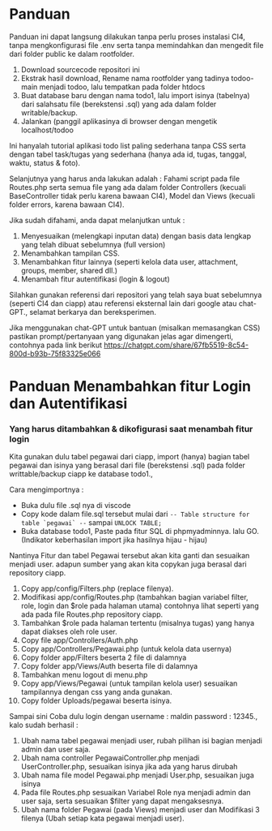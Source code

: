 # Panduan

Panduan ini dapat langsung dilakukan tanpa perlu proses instalasi CI4, tanpa mengkonfigurasi file .env serta tanpa memindahkan dan mengedit file dari folder public ke dalam rootfolder.

1. Download sourcecode repositori ini
2. Ekstrak hasil download, Rename nama rootfolder yang tadinya todoo-main menjadi todoo, lalu tempatkan pada folder htdocs
3. Buat database baru dengan nama todo1, lalu import isinya (tabelnya) dari salahsatu file (berekstensi .sql) yang ada dalam folder writable/backup.
4. Jalankan (panggil aplikasinya di browser dengan mengetik localhost/todoo

Ini hanyalah tutorial aplikasi todo list paling sederhana tanpa CSS serta dengan tabel task/tugas yang sederhana (hanya ada id, tugas, tanggal, waktu, status & foto).

Selanjutnya yang harus anda lakukan adalah : Fahami script pada file Routes.php serta semua file yang ada dalam folder Controllers (kecuali BaseController tidak perlu karena bawaan CI4), Model dan Views (kecuali folder errors, karena bawaan CI4).

Jika sudah difahami, anda dapat melanjutkan untuk :

1. Menyesuaikan (melengkapi inputan data) dengan basis data lengkap yang telah dibuat sebelumnya (full version)
2. Menambahkan tampilan CSS.
3. Menambahkan fitur lainnya (seperti kelola data user, attachment, groups, member, shared dll.)
4. Menambah fitur autentifikasi (login & logout)

Silahkan gunakan referensi dari repositori yang telah saya buat sebelumnya (seperti CI4 dan ciapp) atau referensi eksternal lain dari google atau chat-GPT., selamat berkarya dan bereksperimen.

Jika menggunakan chat-GPT untuk bantuan (misalkan memasangkan CSS) pastikan prompt/pertanyaan yang digunakan jelas agar dimengerti, contohnya pada link berikut https://chatgpt.com/share/67fb5519-8c54-800d-b93b-75f83325e066

# Panduan Menambahkan fitur Login dan Autentifikasi

### Yang harus ditambahkan & dikofigurasi saat menambah fitur login

Kita gunakan dulu tabel pegawai dari ciapp, import (hanya) bagian tabel pegawai dan isinya yang berasal dari file (berekstensi .sql) pada folder writtable/backup ciapp ke database todo1., 

Cara mengimportnya :
- Buka dulu file .sql nya di viscode
- Copy kode dalam file.sql tersebut mulai dari ``` -- Table structure for table `pegawai` -- ``` sampai ```UNLOCK TABLE;```
- Buka database todo1, Paste pada fitur SQL di phpmyadminnya. lalu GO. (Indikator keberhasilan import jika hasilnya hijau - hijau)

Nantinya Fitur dan tabel Pegawai tersebut akan kita ganti dan sesuaikan menjadi user. adapun sumber yang akan kita copykan juga berasal dari repository ciapp.

1. Copy app/config/Filters.php (replace filenya).
2. Modifikasi app/config/Routes.php (tambahkan bagian variabel filter, role, login dan $role pada halaman utama) contohnya lihat seperti yang ada pada file Routes.php repository ciapp.
3. Tambahkan $role pada halaman tertentu (misalnya tugas) yang hanya dapat diakses oleh role user.
4. Copy file app/Controllers/Auth.php
5. Copy app/Controllers/Pegawai.php (untuk kelola data usernya)
6. Copy folder app/Filters beserta 2 file di dalamnya
6. Copy folder app/Views/Auth beserta file di dalamnya
7. Tambahkan menu logout di menu.php
8. Copy app/Views/Pegawai (untuk tampilan kelola user) sesuaikan tampilannya dengan css yang anda gunakan.
9. Copy folder Uploads/pegawai beserta isinya.

Sampai sini Coba dulu login dengan username : maldin password : 12345., kalo sudah berhasil :

1. Ubah nama tabel pegawai menjadi user, rubah pilihan isi bagian menjadi admin dan user saja.
2. Ubah nama controller PegawaiController.php menjadi UserController.php, sesuaikan isinya jika ada yang harus dirubah
3. Ubah nama file model Pegawai.php menjadi User.php, sesuaikan juga isinya
4. Pada file Routes.php sesuaikan Variabel Role nya menjadi admin dan user saja, serta sesuaikan $filter yang dapat mengaksesnya.
5. Ubah nama folder Pegawai (pada Views) menjadi user dan Modifikasi 3 filenya (Ubah setiap kata pegawai menjadi user).
